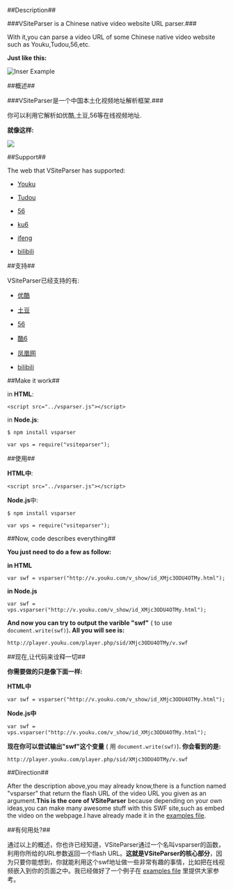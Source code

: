 ##Description##

###VSiteParser is a Chinese native video website URL parser.###

With it,you can parse a video URL of some Chinese native video website such as Youku,Tudou,56,etc.

**Just like this:**

![Inser Example](http://djyde.github.com/img/vsp.png)

##概述##

###VSiteParser是一个中国本土化视频地址解析框架.###

你可以利用它解析如优酷,土豆,56等在线视频地址.

**就像这样:**

![](http://djyde.github.com/img/vsp.png)

##Support##

The web that VSiteParser has supported:

* [Youku](http://www.youku.com)

* [Tudou](http://www.tudou.com)

* [56](http://www.56.com)

* [ku6](http://www.ku6.com)

* [ifeng](http://www.ifeng.com)

* [bilibili](http://www.bilibili.tv)

##支持##

VSiteParser已经支持的有:

* [优酷](http://www.youku.com)

* [土豆](http://www.tudou.com)

* [56](http://www.56.com)

* [酷6](http://www.ku6.com)

* [凤凰网](http://www.ifeng.com)

* [bilibili](http://www.bilibili.tv)

##Make it work##

in **HTML**:

```
<script src="../vsparser.js"></script>
```

in **Node.js**:

```
$ npm install vsparser
```

```
var vps = require("vsiteparser"); 
```

##使用##

**HTML中**:

```
<script src="../vsparser.js"></script>
```

**Node.js**中:

```
$ npm install vsparser
```

```
var vps = require("vsiteparser"); 
```

##Now, code describes everything##

**You just need to do a few as follow:**

**in HTML**

```
var swf = vsparser("http://v.youku.com/v_show/id_XMjc3ODU4OTMy.html");
```

**in Node.js**

```
var swf = vps.vsparser("http://v.youku.com/v_show/id_XMjc3ODU4OTMy.html");
```

**And now you can try to output the varible "swf"** ( to use ` document.write(swf) `)**. All you will see is:**

` http://player.youku.com/player.php/sid/XMjc3ODU4OTMy/v.swf `

##现在,让代码来诠释一切##

**你需要做的只是像下面一样:**

**HTML中**

```
var swf = vsparser("http://v.youku.com/v_show/id_XMjc3ODU4OTMy.html");
```

**Node.js中**

```
var swf = vps.vsparser("http://v.youku.com/v_show/id_XMjc3ODU4OTMy.html");
```

**现在你可以尝试输出"swf"这个变量** ( 用 ` document.write(swf) `)**. 你会看到的是:**

` http://player.youku.com/player.php/sid/XMjc3ODU4OTMy/v.swf `

##Direction##

After the description above,you may already know,there is a function named "vsparser" that return the flash URL of the video URL you given as an argument.**This is the core of VSiteParser** because depending on your own ideas,you can make many awesome stuff with this SWF site,such as embed the video on the webpage.I have already made it in the [examples file](https://github.com/djyde/VSiteParser/tree/master/examples).

##有何用处?##

通过以上的概述，你也许已经知道，VSiteParser通过一个名叫vsparser的函数，利用你所给的URL参数返回一个flash URL。**这就是VSiteParser的核心部分**，因为只要你能想到，你就能利用这个swf地址做一些非常有趣的事情，比如把在线视频嵌入到你的页面之中。我已经做好了一个例子在 [examples file](https://github.com/djyde/VSiteParser/tree/master/examples) 里提供大家参考。